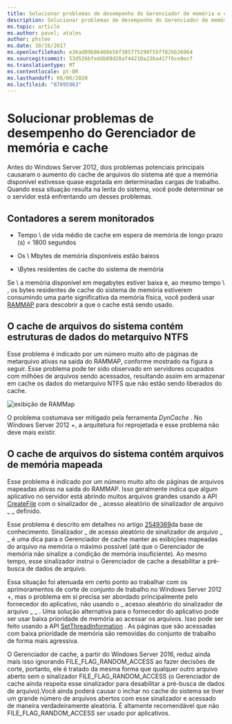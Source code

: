 ```yaml
---
title: Solucionar problemas de desempenho do Gerenciador de memória e cache
description: Solucionar problemas de desempenho do Gerenciador de memória e cache no Windows Server 16
ms.topic: article
ms.author: pavel; atales
author: phstee
ms.date: 10/16/2017
ms.openlocfilehash: e36ad09b86469e50f385775290f55ff82bb26964
ms.sourcegitcommit: 53d526bfeddb89d28af44210a23ba417f6ce0ecf
ms.translationtype: MT
ms.contentlocale: pt-BR
ms.lasthandoff: 08/06/2020
ms.locfileid: "87895963"
---
```

# <a name="troubleshoot-cache-and-memory-manager-performance-issues"></a>Solucionar problemas de desempenho do Gerenciador de memória e cache

Antes do Windows Server 2012, dois problemas potenciais principais causaram o aumento do cache de arquivos do sistema até que a memória disponível estivesse quase esgotada em determinadas cargas de trabalho. Quando essa situação resulta na lenta do sistema, você pode determinar se o servidor está enfrentando um desses problemas.


## <a name="counters-to-monitor"></a>Contadores a serem monitorados

-   Tempo \\ de vida médio de cache em espera de memória de longo prazo (s) &lt; 1800 segundos

-   Os \\ Mbytes de memória disponíveis estão baixos

-   \\Bytes residentes de cache do sistema de memória

Se \\ a memória disponível em megabytes estiver baixa e, ao mesmo tempo \\ , os bytes residentes de cache do sistema de memória estiverem consumindo uma parte significativa da memória física, você poderá usar [RAMMAP](https://technet.microsoft.com/sysinternals/ff700229.aspx) para descobrir a que o cache está sendo usado.

## <a name="system-file-cache-contains-ntfs-metafile-data-structures"></a>O cache de arquivos do sistema contém estruturas de dados do metarquivo NTFS


Esse problema é indicado por um número muito alto de páginas de metarquivo ativas na saída do RAMMAP, conforme mostrado na figura a seguir. Esse problema pode ter sido observado em servidores ocupados com milhões de arquivos sendo acessados, resultando assim em armazenar em cache os dados do metarquivo NTFS que não estão sendo liberados do cache.

![exibição de RAMMap](../../media/perftune-guide-rammap.png)

O problema costumava ser mitigado pela ferramenta *DynCache* . No Windows Server 2012 +, a arquitetura foi reprojetada e esse problema não deve mais existir.

## <a name="system-file-cache-contains-memory-mapped-files"></a>O cache de arquivos do sistema contém arquivos de memória mapeada


Esse problema é indicado por um número muito alto de páginas de arquivos mapeadas ativas na saída do RAMMAP. Isso geralmente indica que algum aplicativo no servidor está abrindo muitos arquivos grandes usando a API [CreateFile](https://msdn.microsoft.com/library/windows/desktop/aa363858.aspx) com o sinalizador de \_ acesso aleatório de sinalizador de arquivo \_ \_ definido.

Esse problema é descrito em detalhes no artigo [2549369](https://support.microsoft.com/default.aspx?scid=kb;en-US;2549369)da base de conhecimento. Sinalizador \_ de acesso aleatório de sinalizador de arquivo \_ \_ é uma dica para o Gerenciador de cache manter as exibições mapeadas do arquivo na memória o máximo possível (até que o Gerenciador de memória não sinalize a condição de memória insuficiente). Ao mesmo tempo, esse sinalizador instrui o Gerenciador de cache a desabilitar a pré-busca de dados de arquivo.

Essa situação foi atenuada em certo ponto ao trabalhar com os aprimoramentos de corte de conjunto de trabalho no Windows Server 2012 +, mas o problema em si precisa ser abordado principalmente pelo fornecedor do aplicativo, não usando o \_ acesso aleatório do sinalizador de arquivo \_ \_ . Uma solução alternativa para o fornecedor do aplicativo pode ser usar baixa prioridade de memória ao acessar os arquivos. Isso pode ser feito usando a API [SetThreadInformation](https://msdn.microsoft.com/library/windows/desktop/hh448390.aspx) . As páginas que são acessadas com baixa prioridade de memória são removidas do conjunto de trabalho de forma mais agressiva.

O Gerenciador de cache, a partir do Windows Server 2016, reduz ainda mais isso ignorando FILE_FLAG_RANDOM_ACCESS ao fazer decisões de corte, portanto, ele é tratado da mesma forma que qualquer outro arquivo aberto sem o sinalizador FILE_FLAG_RANDOM_ACCESS (o Gerenciador de cache ainda respeita esse sinalizador para desabilitar a pré-busca de dados de arquivo).Você ainda poderá causar o inchar no cache do sistema se tiver um grande número de arquivos abertos com esse sinalizador e acessado de maneira verdadeiramente aleatória. É altamente recomendável que não FILE_FLAG_RANDOM_ACCESS ser usado por aplicativos.
